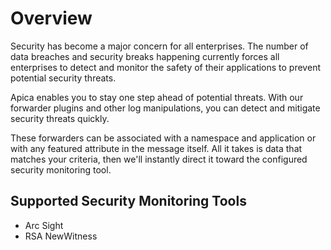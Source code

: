 # Overview

Security has become a major concern for all enterprises. The number of data breaches and security breaks happening currently forces all enterprises to detect and monitor the safety of their applications to prevent potential security threats.

Apica enables you to stay one step ahead of potential threats. With our forwarder plugins and other log manipulations, you can detect and mitigate security threats quickly.&#x20;

These forwarders can be associated with a namespace and application or with any featured attribute in the message itself. All it takes is data that matches your criteria, then we'll instantly direct it toward the configured security monitoring tool.

## Supported Security Monitoring Tools

* Arc Sight
* RSA NewWitness



